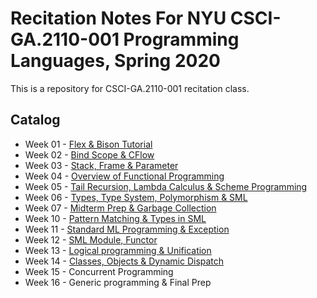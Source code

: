 # Recitation Notes For NYU CSCI-GA.2110-001 Programming Languages, Spring 2020
This is a repository for CSCI-GA.2110-001 recitation class.

## Catalog

- Week 01 - [Flex & Bison Tutorial](https://github.com/LinerSu/nyu-pl-spring-20-rec/tree/master/Week%2001#flex-and-bison-tutorial)
- Week 02 - [Bind Scope & CFlow](https://github.com/LinerSu/nyu-pl-spring-20-rec/tree/master/Week%2002#binding-scoping-and-control-flow)
- Week 03 - [Stack, Frame & Parameter](https://github.com/LinerSu/nyu-pl-spring-20-rec/tree/master/Week%2003#stack-activation-records-and-parameter-passing)
- Week 04 - [Overview of Functional Programming](https://github.com/LinerSu/nyu-pl-spring-20-rec/tree/master/Week%2004#overview-of-functional-programming)
- Week 05 - [Tail Recursion, Lambda Calculus & Scheme Programming](https://github.com/LinerSu/nyu-pl-spring-20-rec/tree/master/Week%2005#tail-recursion-lambda-calculus--scheme-programming)
- Week 06 - [Types, Type System, Polymorphism & SML](https://github.com/LinerSu/nyu-pl-spring-20-rec/blob/master/Week%2006/README.md#standard-ml-types-type-system--polymorphism)
- Week 07 - [Midterm Prep & Garbage Collection](https://github.com/LinerSu/nyu-pl-spring-20-rec/blob/master/Week%2007/README.md#midterm-prep-memory-manag--garbage-collection)
- Week 10 - [Pattern Matching & Types in SML](https://github.com/LinerSu/nyu-pl-spring-20-rec/tree/master/Week%2010#standard-ml)
- Week 11 - [Standard ML Programming & Exception](https://github.com/LinerSu/nyu-pl-spring-20-rec/tree/master/Week%2011#standard-ml-programming--exception)
- Week 12 - [SML Module, Functor](https://github.com/LinerSu/nyu-pl-spring-20-rec/tree/master/Week%2012#module--functor)
- Week 13 - [Logical programming & Unification](https://github.com/LinerSu/nyu-pl-spring-20-rec/tree/master/Week%2013#prolog)
- Week 14 - [Classes, Objects & Dynamic Dispatch](https://github.com/LinerSu/nyu-pl-spring-20-rec/tree/master/Week%2014#object-oriented-programming)
- Week 15 - Concurrent Programming
- Week 16 - Generic programming & Final Prep
